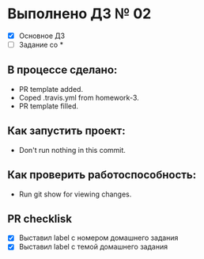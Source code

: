 # Выполнено ДЗ № 02

 - [x] Основное ДЗ
 - [ ] Задание со *

## В процессе сделано:
 - PR template added.
 - Coped .travis.yml from homework-3.
 - PR template filled.

## Как запустить проект:
 - Don't run nothing in this commit.

## Как проверить работоспособность:
 - Run git show for viewing changes.

## PR checklisk
 - [x] Выставил label с номером домашнего задания
 - [x] Выставил label с темой домашнего задания
